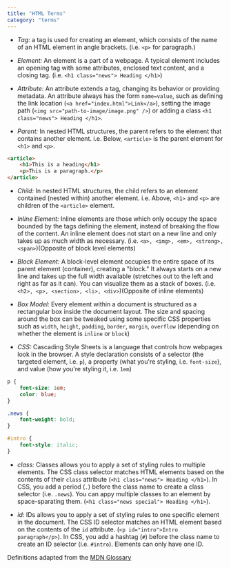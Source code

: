 ```yaml
---
title: "HTML Terms"
category: "terms"
---
```


- *Tag:* a tag is used for creating an element, which consists of the name of an HTML element in angle brackets. (i.e. `<p>` for paragraph.)
- *Element:* An element is a part of a webpage. A typical element includes an opening tag with some attributes, enclosed text content, and a closing tag. (i.e. `<h1 class="news"> Heading </h1>`)
- *Attribute:* An attribute extends a tag, changing its behavior or providing metadata. An attribute always has the form `name=value`, such as defining the link location (`<a href="index.html">Link</a>`), setting the image path (`<img src="path-to-image/image.png" />`) or adding a class `<h1 class="news"> Heading </h1>`.

- *Parent:* In nested HTML structures, the parent refers to the element that contains another element. i.e. Below, `<article>` is the parent element for `<h1>` and `<p>`.
```html
<article>
	<h1>This is a heading</h1>
	<p>This is a paragraph.</p>
</article>
```
- *Child:* In nested HTML structures, the child refers to an element contained (nested within) another element. i.e. Above, `<h1>` and `<p>` are children of the `<article>` element.

- *Inline Element:* Inline elements are those which only occupy the space bounded by the tags defining the element, instead of breaking the flow of the content. An inline element does not start on a new line and only takes up as much width as necessary. (i.e. `<a>, <img>, <em>, <strong>, <span>`)(Opposite of block level elements)
- *Block Element:* A block-level element occupies the entire space of its parent element (container), creating a "block." It always starts on a new line and takes up the full width available (stretches out to the left and right as far as it can). You can visualize them as a stack of boxes. (i.e. `<h2>, <p>, <section>, <li>, <div>`)(Opposite of inline elements)
- *Box Model:* Every element within a document is structured as a rectangular box inside the document layout. The size and spacing around the box can be tweaked using some specific CSS properties such as `width`, `height`, `padding`, `border`, `margin`, `overflow` (depending on whether the element is `inline` or `block`)

- *CSS:* Cascading Style Sheets is a language that controls how webpages look in the browser. A style declaration consists of a selector (the targeted element, i.e. `p`), a property (what you're styling, i.e. `font-size`), and value (how you're styling it, i.e. `1em`)
```css
p { 
	font-size: 1em;
	color: blue;
}

.news {
	font-weight: bold;
}

#intro {
	font-style: italic;
}
```

- *class:* Classes allows you to apply a set of styling rules to multiple elements. The CSS class selector matches HTML elements based on the contents of their `class` attribute (`<h1 class="news"> Heading </h1>`). In CSS, you add a period (`.`) before the class name to create a class selector (i.e. `.news`). You can appy multiple classes to an element by space-sparating them. (`<h1 class="news special"> Heading </h1>`).

- *id:* IDs allows you to apply a set of styling rules to one specific element in the document. The CSS ID selector matches an HTML element based on the contents of the `id` attribute. (`<p id="intro">Intro paragraph</p>`). In CSS, you add a hashtag (`#`) before the class name to create an ID selector (i.e. `#intro`). Elements can only have one ID.

Definitions adapted from the [MDN Glossary](https://developer.mozilla.org/en-US/docs/Glossary)


